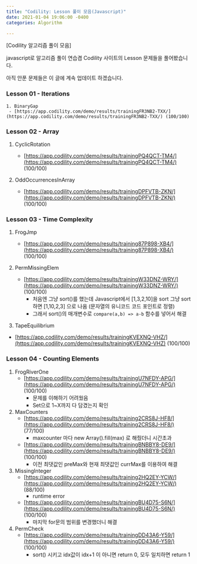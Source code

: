 ```yaml
---
title: "Codility: Lesson 풀이 모음(Javascript)"
date: 2021-01-04 19:06:00 -0400
categories: Algorithm

---
```


[Codility 알고리즘 풀이 모음]

javascript로 알고리즘 풀이 연습겸 Codility 사이트의 Lesson 문제들을 풀어봤습니다.

아직 안푼 문제들은 이 글에 계속 업데이트 하겠습니다.



### Lesson 01 - Iterations

 	1. BinaryGap
     - [https://app.codility.com/demo/results/trainingFR3NB2-TXX/](https://app.codility.com/demo/results/trainingFR3NB2-TXX/) (100/100)





### Lesson 02 - Array

 1. CyclicRotation

    - [https://app.codility.com/demo/results/trainingPQ4QCT-TM4/](https://app.codility.com/demo/results/trainingPQ4QCT-TM4/) (100/100)

    

2. OddOccurrencesInArray
   - [https://app.codility.com/demo/results/trainingDPFVTB-ZKN/](https://app.codility.com/demo/results/trainingDPFVTB-ZKN/) (100/100)



### Lesson 03 - Time Complexity

1. FrogJmp

   - [https://app.codility.com/demo/results/training87P898-XB4/](https://app.codility.com/demo/results/training87P898-XB4/) (100/100)

   

2. PermMissingElem

   - [https://app.codility.com/demo/results/trainingW33DNZ-WRY/](https://app.codility.com/demo/results/trainingW33DNZ-WRY/) (100/100)
     - 처음엔 그냥 sort()를 했는데 Javascript에서 [1,3,2,10]을 sort 그냥 sort 하면 [1,10,2,3] 으로 나옴 (문자열의 유니코드 코드 포인트로 정렬)
     - 그래서 sort()의 매개변수로 `compare(a,b) => a-b` 함수를 넣어서 해결

3.  TapeEquilibrium

   - [https://app.codility.com/demo/results/trainingKVEXNQ-VHZ/](https://app.codility.com/demo/results/trainingKVEXNQ-VHZ) (100/100)



### Lesson 04 - Counting Elements

1. FrogRiverOne
   - [https://app.codility.com/demo/results/trainingU7NFDY-APG/](https://app.codility.com/demo/results/trainingU7NFDY-APG/) (100/100)
     - 문제를 이해하기 어려웠음
     - Set으로 1~X까지 다 담겼는지 확인
2. MaxCounters
   - [https://app.codility.com/demo/results/training2CRS8J-HF8/](https://app.codility.com/demo/results/training2CRS8J-HF8/) (77/100)
     - maxcounter 마다 new Array().fill(max) 로 해줬더니 시간초과
   - [https://app.codility.com/demo/results/trainingBNBBY8-DE9/](https://app.codility.com/demo/results/trainingBNBBY8-DE9/) (100/100)
     - 이전 최댓값인 preMax와 현재 최댓값인 currMax를 이용하여 해결
3. MissingInteger
   - [https://app.codility.com/demo/results/training2HQ2EY-YCW/](https://app.codility.com/demo/results/training2HQ2EY-YCW/) (88/100)
     - runtime error
   - [https://app.codility.com/demo/results/trainingBU4D75-S6N/](https://app.codility.com/demo/results/trainingBU4D75-S6N/) (100/100)
     - 마지막 for문의 범위를 변경했더니 해결 
4. PermCheck
   - [https://app.codility.com/demo/results/trainingDD43A6-Y59/](https://app.codility.com/demo/results/trainingDD43A6-Y59/) (100/100)
     - sort() 시키고 idx값이 idx+1 이 아니면 return 0, 모두 일치하면 return 1